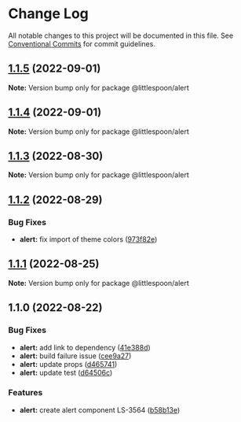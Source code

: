 # Change Log

All notable changes to this project will be documented in this file.
See [Conventional Commits](https://conventionalcommits.org) for commit guidelines.

## [1.1.5](https://github.com/little-spoon-dev/design-system/compare/@littlespoon/alert@1.1.4...@littlespoon/alert@1.1.5) (2022-09-01)

**Note:** Version bump only for package @littlespoon/alert

## [1.1.4](https://github.com/little-spoon-dev/design-system/compare/@littlespoon/alert@1.1.3...@littlespoon/alert@1.1.4) (2022-09-01)

**Note:** Version bump only for package @littlespoon/alert

## [1.1.3](https://github.com/little-spoon-dev/design-system/compare/@littlespoon/alert@1.1.2...@littlespoon/alert@1.1.3) (2022-08-30)

**Note:** Version bump only for package @littlespoon/alert

## [1.1.2](https://github.com/little-spoon-dev/design-system/compare/@littlespoon/alert@1.1.1...@littlespoon/alert@1.1.2) (2022-08-29)

### Bug Fixes

- **alert:** fix import of theme colors ([973f82e](https://github.com/little-spoon-dev/design-system/commit/973f82e1d76e533ba23812076f802c07c0c4a779))

## [1.1.1](https://github.com/little-spoon-dev/design-system/compare/@littlespoon/alert@1.1.0...@littlespoon/alert@1.1.1) (2022-08-25)

**Note:** Version bump only for package @littlespoon/alert

## 1.1.0 (2022-08-22)

### Bug Fixes

- **alert:** add link to dependency ([41e388d](https://github.com/little-spoon-dev/design-system/commit/41e388d27f28f9b4bec7d2403000f68f4157825c))
- **alert:** build failure issue ([cee9a27](https://github.com/little-spoon-dev/design-system/commit/cee9a27a966ebee29a32fd86519ca6ff23159a29))
- **alert:** update props ([d465741](https://github.com/little-spoon-dev/design-system/commit/d465741ddf92bc3b70894bf0ccfc31cfa5547d20))
- **alert:** update test ([d64506c](https://github.com/little-spoon-dev/design-system/commit/d64506cef657838fcc08979c25c03a5fc818f793))

### Features

- **alert:** create alert component LS-3564 ([b58b13e](https://github.com/little-spoon-dev/design-system/commit/b58b13ec6d3948fcd2000f838e85e480a4993b4c))

